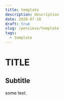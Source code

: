 ```yaml
---
title: template
description: description
date: 2020-07-10
draft: true
slug: /pensieve/template
tags:
  - template
---
```


# TITLE

## Subtitle

some text.
